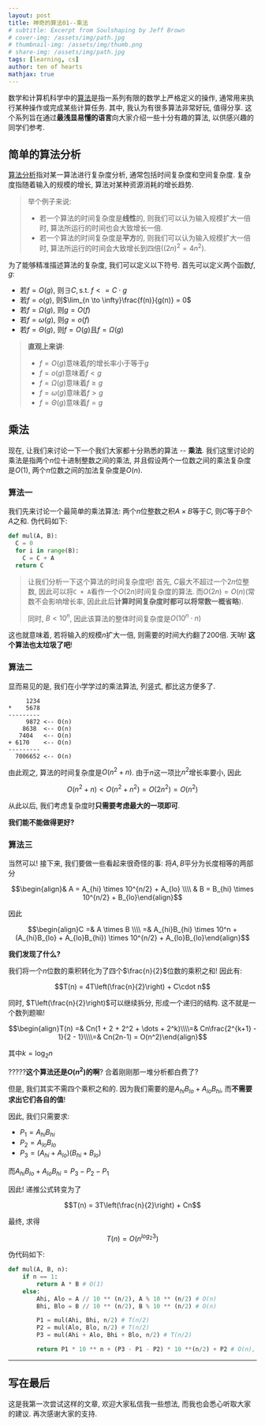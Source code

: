 ```yaml
---
layout: post
title: 神奇的算法01--乘法
# subtitle: Excerpt from Soulshaping by Jeff Brown
# cover-img: /assets/img/path.jpg
# thumbnail-img: /assets/img/thumb.png
# share-img: /assets/img/path.jpg
tags: [learning, cs]
author: ten of hearts
mathjax: true
---
```


数学和计算机科学中的[算法](https://en.wikipedia.org/wiki/Algorithm)是指一系列有限的数学上严格定义的操作, 通常用来执行某种操作或完成某些计算任务. 其中, 我认为有很多算法非常好玩, 值得分享. 这个系列旨在通过**最浅显易懂的语言**向大家介绍一些十分有趣的算法, 以供感兴趣的同学们参考. 

## 简单的算法分析

[算法分析](https://en.wikipedia.org/wiki/Analysis_of_algorithms)指对某一算法进行复杂度分析, 通常包括时间复杂度和空间复杂度. 复杂度指随着输入的规模的增长, 算法对某种资源消耗的增长趋势. 

> 举个例子来说: 
> - 若一个算法的时间复杂度是**线性**的, 则我们可以认为输入规模扩大一倍时, 算法所运行的时间也会大致增长一倍. 
> - 若一个算法的时间复杂度是**平方**的, 则我们可以认为输入规模扩大一倍时, 算法所运行的时间会大致增长到四倍($(2n)^2 = 4n^2$). 

为了能够精准描述算法的复杂度, 我们可以定义以下符号. 首先可以定义两个函数$f, g$: 
- 若$f = O(g)$, 则$\exists C, \text{s.t. } f <= C\cdot g$
- 若$f = o(g)$, 则$\lim_{n \to \infty}\frac{f(n)}{g(n)} = 0$
- 若$f = \Omega(g)$, 则$g = O(f)$
- 若$f = \omega(g)$, 则$g = o(f)$
- 若$f = \Theta(g)$, 则$f = O(g)$且$f = \Omega(g)$

> **直观上来讲**: 
> - $f = O(g)$意味着$f$的增长率小于等于$g$
> - $f = o(g)$意味着$f < g$
> - $f = \Omega(g)$意味着$f \ge g$
> - $f = \omega(g)$意味着$f > g$
> - $f = \Theta(g)$意味着$f = g$

## 乘法

现在, 让我们来讨论一下一个我们大家都十分熟悉的算法 -- **乘法**. 我们这里讨论的乘法是指两个$n$位十进制整数之间的乘法, 并且假设两个一位数之间的乘法复杂度是$O(1)$, 两个$n$位数之间的加法复杂度是$O(n)$. 

### 算法一

我们先来讨论一个最简单的乘法算法: 两个$n$位整数之积$A \times B$等于$C$, 则$C$等于$B$个$A$之和. 伪代码如下: 
```python
def mul(A, B): 
  C = 0
  for i in range(B):
    C = C + A
  return C
```

> 让我们分析一下这个算法的时间复杂度吧! 首先, $C$最大不超过一个$2n$位整数, 因此可以将`C + A`看作一个$O(2n)$时间复杂度的算法. 而$O(2n) = O(n)$(常数不会影响增长率, 因此此后**计算时间复杂度时都可以将常数一概省略**). 
> 
> 同时, $B < 10^n$, 因此该算法的整体时间复杂度是$O(10^n \cdot n)$

这也就意味着, 若将输入的规模$n$扩大一倍, 则需要的时间大约翻了$200$倍. 天呐! **这个算法也太垃圾了吧**! 

### 算法二

显而易见的是, 我们在小学学过的乘法算法, 列竖式, 都比这方便多了. 
```
     1234
*    5678
---------
     9872 <-- O(n)
    8638  <-- O(n)
   7404   <-- O(n)
+ 6170    <-- O(n)
---------
  7006652 <-- O(n)
```

由此观之, 算法的时间复杂度是$O(n^2 + n)$. 由于$n$这一项比$n^2$增长率要小, 因此

$$O(n^2 + n) < O(n^2 + n^2) = O(2n^2) = O(n^2)$$

从此以后, 我们考虑复杂度时**只需要考虑最大的一项即可**. 

**我们能不能做得更好?**

### 算法三

当然可以! 接下来, 我们要做一些看起来很奇怪的事: 将$A, B$平分为长度相等的两部分

$$\begin{align}& A = A_{hi} \times 10^{n/2} + A_{lo} \\\\
& B = B_{hi} \times 10^{n/2} + B_{lo}\end{align}$$

因此

$$\begin{align}C =& A \times B \\\\ =& A_{hi}B_{hi} \times 10^n + (A_{hi}B_{lo} + A_{lo}B_{hi}) \times 10^{n/2} + A_{lo}B_{lo}\end{align}$$

**我们发现了什么?**

我们将一个$n$位数的乘积转化为了四个$\frac{n}{2}$位数的乘积之和! 因此有: 

$$T(n) = 4T\left(\frac{n}{2}\right) + C\cdot n$$

同时, $T\left(\frac{n}{2}\right)$可以继续拆分, 形成一个递归的结构. 这不就是一个数列题嘛! 

$$\begin{align}T(n) =& Cn(1 + 2 + 2^2 + \dots + 2^k)\\\\=& Cn\frac{2^{k+1} - 1}{2 - 1}\\\\=& Cn(2n-1) = O(n^2)\end{align}$$

其中$k = \log_2 n$

?????**这个算法还是$O(n^2)$的啊**? 合着刚刚那一堆分析都白费了? 

但是, 我们其实不需四个乘积之和的. 因为我们需要的是$A_{hi}B_{lo} + A_{lo}B_{hi}$, 而**不需要求出它们各自的值**! 

因此, 我们只需要求: 
- $P_1 = A_{hi}B_{hi}$
- $P_2 = A_{lo}B_{lo}$
- $P_3 = (A_{hi} + A_{lo})(B_{hi} + B_{lo})$

而$A_{hi}B_{lo} + A_{lo}B_{hi} = P_3 - P_2 - P_1$

因此! 递推公式转变为了

$$T(n) = 3T\left(\frac{n}{2}\right) + Cn$$

最终, 求得

$$T(n) = O\left(n^{log_2 3}\right)$$

伪代码如下: 

```python
def mul(A, B, n):
    if n == 1: 
        return A * B # O(1)
    else: 
        Ahi, Alo = A // 10 ** (n/2), A % 10 ** (n/2) # O(n)
        Bhi, Blo = B // 10 ** (n/2), B % 10 ** (n/2) # O(n)

        P1 = mul(Ahi, Bhi, n/2) # T(n/2)
        P2 = mul(Alo, Blo, n/2) # T(n/2)
        P3 = mul(Ahi + Alo, Bhi + Blo, n/2) # T(n/2)

        return P1 * 10 ** n + (P3 - P1 - P2) * 10 **(n/2) + P2 # O(n), 因为乘十和除十都是十分容易计算的
```

---

## 写在最后

这是我第一次尝试这样的文章, 欢迎大家私信我一些想法, 而我也会悉心听取大家的建议. 再次感谢大家的支持. 